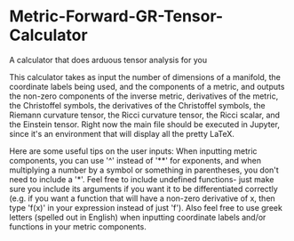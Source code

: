 # Metric-Forward-GR-Tensor-Calculator
A calculator that does arduous tensor analysis for you

This calculator takes as input the number of dimensions of a manifold, the coordinate labels being used, 
and the components of a metric, and outputs the non-zero components of the inverse metric, derivatives of 
the metric, the Christoffel symbols, the derivatives of the Christoffel symbols, the Riemann curvature 
tensor, the Ricci curvature tensor, the Ricci scalar, and the Einstein tensor.  Right now the main file 
should be executed in Jupyter, since it's an environment that will display all the pretty LaTeX.

Here are some useful tips on the user inputs: When inputting metric components, you can use '^' instead of 
'**' for exponents, and when multiplying a number by a symbol or something in parentheses, you don't need 
to include a '*'. Feel free to include undefined functions- just make sure you include its arguments if 
you want it to be differentiated correctly (e.g. if you want a function that will have a non-zero derivative 
of x, then type 'f(x)' in your expression instead of just 'f'). Also feel free to use greek letters (spelled 
out in English) when inputting coordinate labels and/or functions in your metric components.

